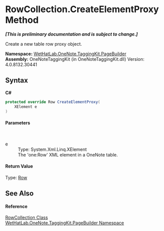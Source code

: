 # RowCollection.CreateElementProxy Method 
 _**\[This is preliminary documentation and is subject to change.\]**_

Create a new table row proxy object.

**Namespace:**&nbsp;<a href="56352230-71f2-f4b7-63a8-983965663af5.md">WetHatLab.OneNote.TaggingKit.PageBuilder</a><br />**Assembly:**&nbsp;OneNoteTaggingKit (in OneNoteTaggingKit.dll) Version: 4.0.8132.30441

## Syntax

**C#**<br />
``` C#
protected override Row CreateElementProxy(
	XElement e
)
```


#### Parameters
&nbsp;<dl><dt>e</dt><dd>Type: System.Xml.Linq.XElement<br />The 'one:Row' XML element in a OneNote table.</dd></dl>

#### Return Value
Type: <a href="f05be1a3-e029-f22c-2aa9-fdd4596fe0b4.md">Row</a><br />

## See Also


#### Reference
<a href="7351ef21-d6d5-507a-6d78-48a5ea420800.md">RowCollection Class</a><br /><a href="56352230-71f2-f4b7-63a8-983965663af5.md">WetHatLab.OneNote.TaggingKit.PageBuilder Namespace</a><br />